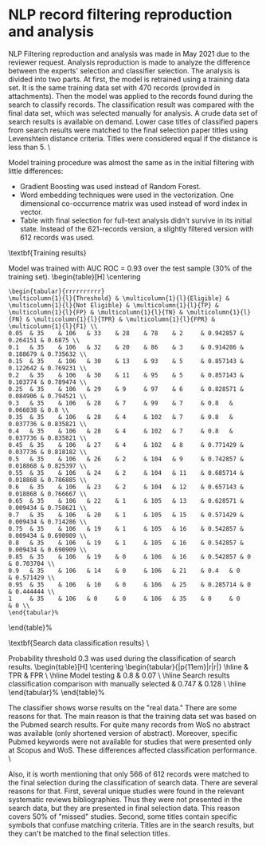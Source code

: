 # NLP record filtering reproduction and analysis

NLP Filtering reproduction and analysis was made in May 2021 due to the reviewer request. Analysis reproduction is made to analyze the difference between the experts' selection and classifier selection. The analysis is divided into two parts. At first, the model is retrained using a training data set. It is the same training data set with 470 records (provided in attachments). Then the model was applied to the records found during the search to classify records. The classification result was compared with the final data set, which was selected manually for analysis. A crude data set of search results is available on demand.  Lower case titles of classified papers from search results were matched to the final selection paper titles using Levenshtein distance criteria. Titles were considered equal if the distance is less than 5.    \\  

Model training procedure was almost the same as in the initial filtering with little differences:

* Gradient Boosting was used instead of Random Forest.
* Word embedding techniques were used in the vectorization. One dimensional co-occurrence matrix was used instead of word index in vector.
* Table with final selection for full-text analysis didn't survive in its initial state. Instead of the 621-records version, a slightly filtered version with 612 records was used.

\textbf{Training results} 

Model was trained with AUC ROC = 0.93 over the test sample (30\% of the training set). 
\begin{table}[H]
  \centering

    \begin{tabular}{rrrrrrrrrr}
    \multicolumn{1}{l}{Threshold} & \multicolumn{1}{l}{Eligible} & \multicolumn{1}{l}{Not Eligible} & \multicolumn{1}{l}{TP} & \multicolumn{1}{l}{FP} & \multicolumn{1}{l}{TN} & \multicolumn{1}{l}{FN} & \multicolumn{1}{l}{TPR} & \multicolumn{1}{l}{FPR} & \multicolumn{1}{l}{F1} \\
    0.05  & 35    & 106   & 33    & 28    & 78    & 2     & 0.942857 & 0.264151 & 0.6875 \\
    0.1   & 35    & 106   & 32    & 20    & 86    & 3     & 0.914286 & 0.188679 & 0.735632 \\
    0.15  & 35    & 106   & 30    & 13    & 93    & 5     & 0.857143 & 0.122642 & 0.769231 \\
    0.2   & 35    & 106   & 30    & 11    & 95    & 5     & 0.857143 & 0.103774 & 0.789474 \\
    0.25  & 35    & 106   & 29    & 9     & 97    & 6     & 0.828571 & 0.084906 & 0.794521 \\
    0.3   & 35    & 106   & 28    & 7     & 99    & 7     & 0.8   & 0.066038 & 0.8 \\
    0.35  & 35    & 106   & 28    & 4     & 102   & 7     & 0.8   & 0.037736 & 0.835821 \\
    0.4   & 35    & 106   & 28    & 4     & 102   & 7     & 0.8   & 0.037736 & 0.835821 \\
    0.45  & 35    & 106   & 27    & 4     & 102   & 8     & 0.771429 & 0.037736 & 0.818182 \\
    0.5   & 35    & 106   & 26    & 2     & 104   & 9     & 0.742857 & 0.018868 & 0.825397 \\
    0.55  & 35    & 106   & 24    & 2     & 104   & 11    & 0.685714 & 0.018868 & 0.786885 \\
    0.6   & 35    & 106   & 23    & 2     & 104   & 12    & 0.657143 & 0.018868 & 0.766667 \\
    0.65  & 35    & 106   & 22    & 1     & 105   & 13    & 0.628571 & 0.009434 & 0.758621 \\
    0.7   & 35    & 106   & 20    & 1     & 105   & 15    & 0.571429 & 0.009434 & 0.714286 \\
    0.75  & 35    & 106   & 19    & 1     & 105   & 16    & 0.542857 & 0.009434 & 0.690909 \\
    0.8   & 35    & 106   & 19    & 1     & 105   & 16    & 0.542857 & 0.009434 & 0.690909 \\
    0.85  & 35    & 106   & 19    & 0     & 106   & 16    & 0.542857 & 0     & 0.703704 \\
    0.9   & 35    & 106   & 14    & 0     & 106   & 21    & 0.4   & 0     & 0.571429 \\
    0.95  & 35    & 106   & 10    & 0     & 106   & 25    & 0.285714 & 0     & 0.444444 \\
    1     & 35    & 106   & 0     & 0     & 106   & 35    & 0     & 0     & 0 \\
    \end{tabular}%
\end{table}%

\textbf{Search data classification results} \\

Probability threshold 0.3 was used during the classification of search results. 
\begin{table}[H]
  \centering
    \begin{tabular}{|p{11em}|r|r|}
    \hline
    & TPR & FPR \\
    \hline
    Model testing & 0.8  & 0.07 \\
    \hline
    Search results classification comparison with manually selected & 0.747 & 0.128 \\
    \hline
    \end{tabular}%
\end{table}%

The classifier shows worse results on the "real data." There are some reasons for that. The main reason is that the training data set was based on the Pubmed search results.  For quite many records from WoS no abstract was available (only shortened version of abstract). Moreover, specific Pubmed keywords were not available for studies that were presented only at Scopus and WoS. These differences affected classification performance. \\

Also, it is worth mentioning that only 566 of 612 records were matched to the final selection during the classification of search data. There are several reasons for that.  First, several unique studies were found in the relevant systematic reviews bibliographies. Thus they were not presented in the search data, but they are presented in final selection data. This reason covers 50\% of "missed" studies. Second, some titles contain specific symbols that confuse matching criteria. Titles are in the search results, but they can't be matched to the final selection titles.
